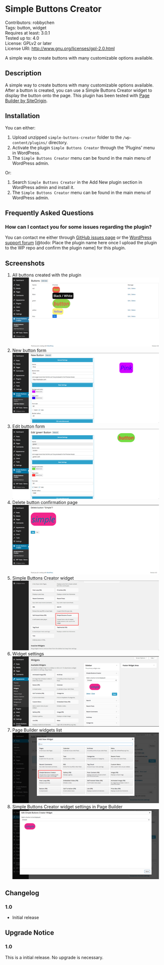 # Simple Buttons Creator

Contributors: robbychen  
Tags: button, widget  
Requires at least: 3.0.1  
Tested up to: 4.0  
License: GPLv2 or later  
License URI: http://www.gnu.org/licenses/gpl-2.0.html

A simple way to create buttons with many customizable options available.

## Description

A simple way to create buttons with many customizable options available. After a button is created, you can use a Simple Buttons Creator widget to display the button onto the page. This plugin has been tested with [Page Builder by SiteOrigin](http://wordpress.org/plugins/siteorigin-panels/).

## Installation

You can either:

1. Upload unzipped `simple-buttons-creator` folder to the `/wp-content/plugins/` directory.
1. Activate the plugin `Simple Buttons Creator` through the 'Plugins' menu in WordPress.
1. The `Simple Buttons Creator` menu can be found in the main menu of WordPress admin.

Or:

1. Search `Simple Buttons Creator` in the Add New plugin section in WordPress admin and install it.
1. The `Simple Buttons Creator` menu can be found in the main menu of WordPress admin.

## Frequently Asked Questions

### How can I contact you for some issues regarding the plugin?

You can contact me either through [GitHub issues page](https://github.com/robbychen/simple-buttons-creator/issues)  or the [WordPress support forum](https://wordpress.org/support/plugin/) [@todo: Place the plugin name here once I upload the plugin to the WP repo and confirm the plugin name] for this plugin.

## Screenshots

1. All buttons created with the plugin
![All buttons created with the plugin](https://raw.githubusercontent.com/robbychen/simple-buttons-creator/master/screenshot-1.png)
1. New button form
![New button form](https://raw.githubusercontent.com/robbychen/simple-buttons-creator/master/screenshot-2.png)
1. Edit button form
![Edit button form](https://raw.githubusercontent.com/robbychen/simple-buttons-creator/master/screenshot-3.png)
1. Delete button confirmation page
![Delete button confirmation page](https://raw.githubusercontent.com/robbychen/simple-buttons-creator/master/screenshot-4.png)
1. Simple Buttons Creator widget
![Simple Buttons Creator widget](https://raw.githubusercontent.com/robbychen/simple-buttons-creator/master/screenshot-5.png)
1. Widget settings
![Widget settings](https://raw.githubusercontent.com/robbychen/simple-buttons-creator/master/screenshot-6.png)
1. Page Builder widgets list
![Page Builder widgets list](https://raw.githubusercontent.com/robbychen/simple-buttons-creator/master/screenshot-7.png)
1. Simple Buttons Creator widget settings in Page Builder
![Simple Buttons Creator widget settings in Page Builder](https://raw.githubusercontent.com/robbychen/simple-buttons-creator/master/screenshot-8.png)

## Changelog

### 1.0
* Initial release

## Upgrade Notice

### 1.0
This is a initial release. No upgrade is necessary.